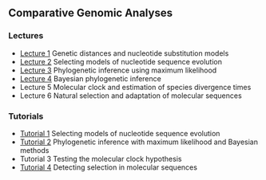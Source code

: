 ## Comparative Genomic Analyses

### Lectures
* [Lecture 1](/assets/lectures/Lecture_1.pdf) Genetic distances and nucleotide substitution models
* [Lecture 2](/assets/lectures/Lecture_2.pdf) Selecting models of nucleotide sequence evolution
* [Lecture 3](/assets/lectures/Lecture_3.pdf)  Phylogenetic inference using maximum likelihood
* [Lecture 4](/assets/lectures/Lecture_4.pdf) Bayesian phylogenetic inference
* Lecture 5 Molecular clock and estimation of species divergence times
* Lecture 6 Natural selection and adaptation of molecular sequences

### Tutorials
* [Tutorial 1](tutorial_1.md) Selecting models of nucleotide sequence evolution <br/>
* [Tutorial 2](tutorial_2.md) Phylogenetic inference with maximum likelihood and Bayesian methods <br/>
* Tutorial 3 Testing the molecular clock hypothesis <br/>
*  [Tutorial 4](tutorial_4.md) Detecting selection in molecular sequences
